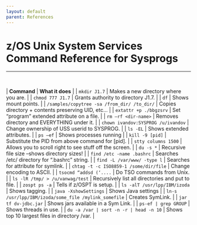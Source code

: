 ```yaml
---
layout: default
parent: References
---
```


# z/OS Unix System Services Command Reference for Sysprogs

<hr>
&nbsp;

| **Command** | **What it does** | 
| `mkdir J1.7` | Makes a new directory where you are. |
| `chmod 777 J1.7` | Grants authority to directory J1.7. |
| `df` | Shows mount points. |
| `/samples/copytree -sa /from_dir/ /to_dir/` | Copies directory + contents preserving UID, etc... |
| `extattr +p ./bbgzsrv` | Set “program” extended attribute on a file. |
| `rm –rf <dir-name>` | Removes directory and EVERYTHING under it. |
| `chown ivandov:SYSPROG /u/ivandov` | Change ownership of USS userid to SYSPROG. |
| `ls -EL` | Shows extended attributes. |
| `ps –ef` | Shows processes running | 
| `kill -9 [pid]` | Substitute the PID from above command for [pid]. |
| `stty columns 1500` | Allows you to scroll right to see stuff off the screen. |
| `du -s *` | Recursive file size –shows directory sizes! |
| `find /etc -name .bashrc` | Searches /etc/ directory for “.bashrc” string. |
| `find -L /var/www/ -type l` | Searches for attribute for symlink. | 
| `chtag -t -c ISO8859-1 /some/dir/file` | Change encoding to ASCII. |
| `tsocmd “addsd (‘....` | Do TSO commands from Unix. |
| `ls -lR /tmp/ > /u/vanwag/test` | Recursively list all directories and put to file. | 
| `zospt ps -a` | Tells if z/OSPT is setup. |
| `ls -alT /usr/lpp/IBM/izoda` | Shows tagging. |
| `java -XshowSettings` | Shows Java settings |
| `ln-s /usr/lpp/IBM/izoda/some_file /mylink_somefile` | Creates SymLink. |
| `jar tf dv-jdbc.jar` | Shows jars available in a Sym Link. |
| `ps-ef | grep GROUP` | Shows threads in use. | 
| `du -a /var | sort -n -r | head -n 10` | Shows top 10 largest files in directory /var. |